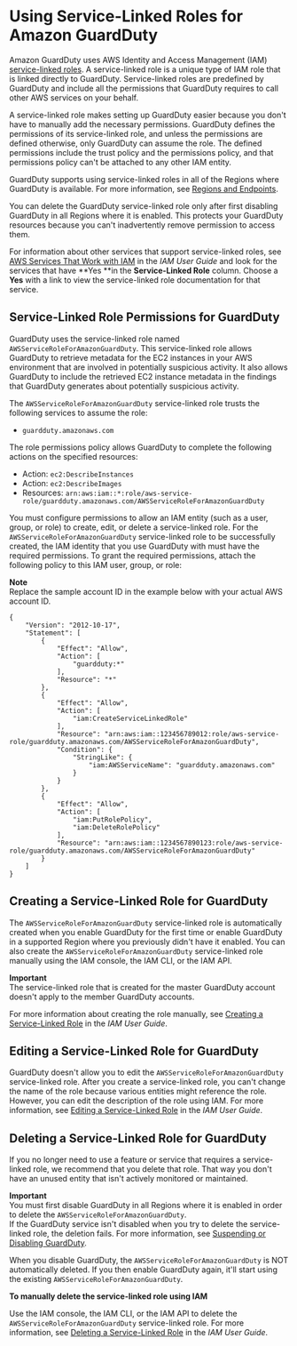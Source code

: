 # Using Service\-Linked Roles for Amazon GuardDuty<a name="using-service-linked-roles"></a>

Amazon GuardDuty uses AWS Identity and Access Management \(IAM\)[ service\-linked roles](https://docs.aws.amazon.com/IAM/latest/UserGuide/id_roles_terms-and-concepts.html#iam-term-service-linked-role)\. A service\-linked role is a unique type of IAM role that is linked directly to GuardDuty\. Service\-linked roles are predefined by GuardDuty and include all the permissions that GuardDuty requires to call other AWS services on your behalf\. 

A service\-linked role makes setting up GuardDuty easier because you don't have to manually add the necessary permissions\. GuardDuty defines the permissions of its service\-linked role, and unless the permissions are defined otherwise, only GuardDuty can assume the role\. The defined permissions include the trust policy and the permissions policy, and that permissions policy can't be attached to any other IAM entity\.

GuardDuty supports using service\-linked roles in all of the Regions where GuardDuty is available\. For more information, see [Regions and Endpoints](guardduty_regions.md)\.

You can delete the GuardDuty service\-linked role only after first disabling GuardDuty in all Regions where it is enabled\. This protects your GuardDuty resources because you can't inadvertently remove permission to access them\.

For information about other services that support service\-linked roles, see [AWS Services That Work with IAM](https://docs.aws.amazon.com/IAM/latest/UserGuide/reference_aws-services-that-work-with-iam.html) in the *IAM User Guide* and look for the services that have **Yes **in the **Service\-Linked Role** column\. Choose a **Yes** with a link to view the service\-linked role documentation for that service\.

## Service\-Linked Role Permissions for GuardDuty<a name="slr-permissions"></a>

GuardDuty uses the service\-linked role named `AWSServiceRoleForAmazonGuardDuty`\. This service\-linked role allows GuardDuty to retrieve metadata for the EC2 instances in your AWS environment that are involved in potentially suspicious activity\. It also allows GuardDuty to include the retrieved EC2 instance metadata in the findings that GuardDuty generates about potentially suspicious activity\.

The `AWSServiceRoleForAmazonGuardDuty` service\-linked role trusts the following services to assume the role:
+ `guardduty.amazonaws.com`

The role permissions policy allows GuardDuty to complete the following actions on the specified resources:
+ Action: `ec2:DescribeInstances` 
+ Action: `ec2:DescribeImages` 
+ Resources: `arn:aws:iam::*:role/aws-service-role/guardduty.amazonaws.com/AWSServiceRoleForAmazonGuardDuty`

You must configure permissions to allow an IAM entity \(such as a user, group, or role\) to create, edit, or delete a service\-linked role\. For the `AWSServiceRoleForAmazonGuardDuty` service\-linked role to be successfully created, the IAM identity that you use GuardDuty with must have the required permissions\. To grant the required permissions, attach the following policy to this IAM user, group, or role: 

**Note**  
Replace the sample account ID in the example below with your actual AWS account ID\.

```
{
    "Version": "2012-10-17",
    "Statement": [
        {
            "Effect": "Allow",
            "Action": [
                "guardduty:*"
            ],
            "Resource": "*"
        },
        {
            "Effect": "Allow",
            "Action": [
                "iam:CreateServiceLinkedRole"
            ],
            "Resource": "arn:aws:iam::123456789012:role/aws-service-role/guardduty.amazonaws.com/AWSServiceRoleForAmazonGuardDuty",
            "Condition": {
                "StringLike": {
                    "iam:AWSServiceName": "guardduty.amazonaws.com"
                }
            }
        },
        {
            "Effect": "Allow",
            "Action": [
                "iam:PutRolePolicy",
                "iam:DeleteRolePolicy"
            ],
            "Resource": "arn:aws:iam::1234567890123:role/aws-service-role/guardduty.amazonaws.com/AWSServiceRoleForAmazonGuardDuty"
        }
    ]
}
```

## Creating a Service\-Linked Role for GuardDuty<a name="create-slr"></a>

The `AWSServiceRoleForAmazonGuardDuty` service\-linked role is automatically created when you enable GuardDuty for the first time or enable GuardDuty in a supported Region where you previously didn't have it enabled\. You can also create the `AWSServiceRoleForAmazonGuardDuty` service\-linked role manually using the IAM console, the IAM CLI, or the IAM API\. 

**Important**  
The service\-linked role that is created for the master GuardDuty account doesn't apply to the member GuardDuty accounts\.

For more information about creating the role manually, see [Creating a Service\-Linked Role](https://docs.aws.amazon.com/IAM/latest/UserGuide/using-service-linked-roles.html#create-service-linked-role) in the *IAM User Guide*\.

## Editing a Service\-Linked Role for GuardDuty<a name="edit-slr"></a>

GuardDuty doesn't allow you to edit the `AWSServiceRoleForAmazonGuardDuty` service\-linked role\. After you create a service\-linked role, you can't change the name of the role because various entities might reference the role\. However, you can edit the description of the role using IAM\. For more information, see [Editing a Service\-Linked Role](https://docs.aws.amazon.com/IAM/latest/UserGuide/using-service-linked-roles.html#edit-service-linked-role) in the *IAM User Guide*\.

## Deleting a Service\-Linked Role for GuardDuty<a name="delete-slr"></a>

If you no longer need to use a feature or service that requires a service\-linked role, we recommend that you delete that role\. That way you don't have an unused entity that isn't actively monitored or maintained\. 

**Important**  
You must first disable GuardDuty in all Regions where it is enabled in order to delete the `AWSServiceRoleForAmazonGuardDuty`\.  
If the GuardDuty service isn't disabled when you try to delete the service\-linked role, the deletion fails\. For more information, see [Suspending or Disabling GuardDuty](guardduty_suspend-disable.md)\.

When you disable GuardDuty, the `AWSServiceRoleForAmazonGuardDuty` is NOT automatically deleted\. If you then enable GuardDuty again, it'll start using the existing `AWSServiceRoleForAmazonGuardDuty`\.

**To manually delete the service\-linked role using IAM**

Use the IAM console, the IAM CLI, or the IAM API to delete the `AWSServiceRoleForAmazonGuardDuty` service\-linked role\. For more information, see [Deleting a Service\-Linked Role](https://docs.aws.amazon.com/IAM/latest/UserGuide/using-service-linked-roles.html#delete-service-linked-role) in the *IAM User Guide*\.